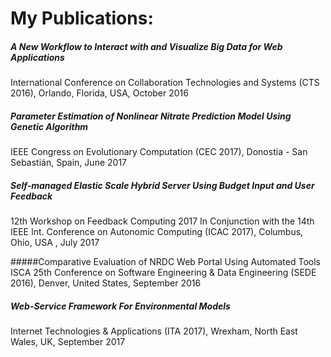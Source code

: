 # My Publications:




##### A New Workflow to Interact with and Visualize Big Data for Web Applications
International Conference on Collaboration Technologies and Systems (CTS 2016), Orlando, Florida, USA, October 2016 

##### Parameter Estimation of Nonlinear Nitrate Prediction Model Using Genetic Algorithm
IEEE Congress on Evolutionary Computation (CEC 2017), Donostia - San Sebastián, Spain, June 2017 

##### Self-managed Elastic Scale Hybrid Server Using Budget Input and User Feedback
12th Workshop on Feedback Computing 2017 In Conjunction with the 14th IEEE Int. Conference on Autonomic Computing (ICAC 2017), Columbus, Ohio, USA , July 2017 

#####Comparative Evaluation of NRDC Web Portal Using Automated Tools
ISCA 25th Conference on Software Engineering & Data Engineering (SEDE 2016), Denver, United States, September 2016 

##### Web-Service Framework For Environmental Models
Internet Technologies & Applications (ITA 2017), Wrexham, North East Wales, UK, September 2017 

